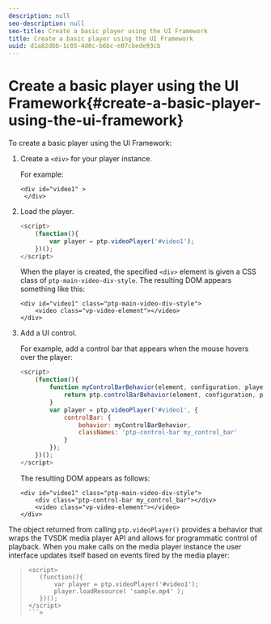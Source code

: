 ```yaml
---
description: null
seo-description: null
seo-title: Create a basic player using the UI Framework
title: Create a basic player using the UI Framework
uuid: d1a82dbb-1c05-4d0c-b6bc-e07cbede93cb
---
```


# Create a basic player using the UI Framework{#create-a-basic-player-using-the-ui-framework}

To create a basic player using the UI Framework: 

1. Create a `<div>` for your player instance.

   For example: 

   ```
   <div id="video1" > 
    </div>
   ```

1. Load the player.

   ```js
   <script> 
       (function(){ 
           var player = ptp.videoPlayer('#video1'); 
       })(); 
   </script>
   ```

   When the player is created, the specified `<div>` element is given a CSS class of `ptp-main-video-div-style`. The resulting DOM appears something like this: 

   ```
   <div id="video1" class="ptp-main-video-div-style"> 
       <video class="vp-video-element"></video> 
   </div>
   ```

1. Add a UI control.

   For example, add a control bar that appears when the mouse hovers over the player: 

   ```js
   <script> 
       (function(){ 
           function myControlBarBehavior(element, configuration, player) { 
               return ptp.controlBarBehavior(element, configuration, player); 
           } 
           var player = ptp.videoPlayer('#video1', { 
               controlBar: { 
                   behavior: myControlBarBehavior, 
                   classNames: 'ptp-control-bar my_control_bar' 
               } 
           }); 
       })(); 
   </script>
   ```

   The resulting DOM appears as follows: 

   ```
   <div id="video1" class="ptp-main-video-div-style"> 
       <div class="ptp-control-bar my_control_bar"></div> 
       <video class="vp-video-element"></video> 
   </div>
   ```

The object returned from calling `ptp.videoPlayer()` provides a behavior that wraps the TVSDK media player API and allows for programmatic control of playback. When you make calls on the media player instance the user interface updates itself based on events fired by the media player: 
>```js>
><script> 
>    (function(){ 
>        var player = ptp.videoPlayer('#video1'); 
>        player.loadResource( 'sample.mp4' ); 
>    })(); 
></script>
>```>
